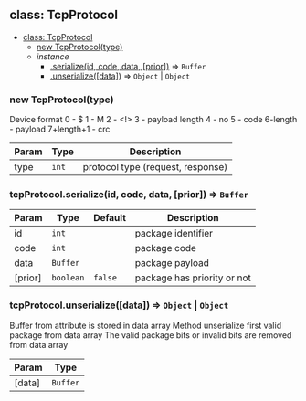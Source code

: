 <a name="TcpProtocol"></a>
## class: TcpProtocol

* [class: TcpProtocol](#TcpProtocol)
  * [new TcpProtocol(type)](#new_TcpProtocol_new)
  * _instance_
    * [.serialize(id, code, data, [prior])](#TcpProtocol#serialize) ⇒ <code>Buffer</code>
    * [.unserialize([data])](#TcpProtocol#unserialize) ⇒ <code>Object</code> \| <code>Object</code>

<a name="new_TcpProtocol_new"></a>
### new TcpProtocol(type)
Device format0           - $1           - M2           - <!>3           - payload length4           - no5           - code6-length    - payload7+length+1  - crc


| Param | Type | Description |
| --- | --- | --- |
| type | <code>int</code> | protocol type (request, response) |

<a name="TcpProtocol#serialize"></a>
### tcpProtocol.serialize(id, code, data, [prior]) ⇒ <code>Buffer</code>

| Param | Type | Default | Description |
| --- | --- | --- | --- |
| id | <code>int</code> |  | package identifier |
| code | <code>int</code> |  | package code |
| data | <code>Buffer</code> |  | package payload |
| [prior] | <code>boolean</code> | <code>false</code> | package has priority or not |

<a name="TcpProtocol#unserialize"></a>
### tcpProtocol.unserialize([data]) ⇒ <code>Object</code> \| <code>Object</code>
Buffer from attribute is stored in data arrayMethod unserialize first valid package from data arrayThe valid package bits or invalid bits are removed from data array


| Param | Type |
| --- | --- |
| [data] | <code>Buffer</code> | 

